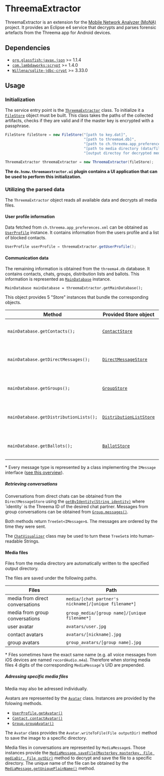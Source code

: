 # ThreemaExtractor

ThreemaExtractor is an extension for the [Mobile Network Analyzer (MoNA)](http://www.bioforscher.de/FoSIL/ippb9076rp8sityx/manager/pages/php/en/software/description/MoNA.php) project.
It provides an Eclipse e4 service that decrypts and parses forensic artefacts from the Threema app for Android devices.

## Dependencies

* [`org.glassfish:javax.json`](https://search.maven.org/artifact/org.glassfish/javax.json/1.1.4/bundle) >= 1.1.4
* [`com.lambdaworks:scrypt`](https://search.maven.org/artifact/com.lambdaworks/scrypt/1.4.0/jar) >= 1.4.0
* [`Willena/sqlite-jdbc-crypt`](https://github.com/Willena/sqlite-jdbc-crypt/releases/tag/3.37.2) >= 3.33.0

## Usage

### Initialization
The service entry point is the [`ThreemaExtractor`](https://eriktschierschke.github.io/Softwareprojekt-e4/javadoc/de/hsmw/threemaextractor/service/main/ThreemaExtractor.html) class.
To initialize it a [`FileStore`](https://eriktschierschke.github.io/Softwareprojekt-e4/javadoc/de/hsmw/threemaextractor/service/main/FileStore.html) object must be built. This class takes the paths of the collected artifacts, checks if they are valid and if the master key is encrypted with a passphrase.

```java
FileStore fileStore = new FileStore("[path to key.dat]",
                                    "[path to threema4.db]",
                                    "[path to ch.threema.app_preferences.xml]",
                                    "[path to media directory (data/files/)]",
                                    "[output directoy for decrypted media]");

ThreemaExtractor threemaExtractor = new ThreemaExtractor(fileStore);
```

**The `de.hsmw.threemaextractor.ui` plugin contains a UI application that can be used to perform this initialization.**

### Utilizing the parsed data

The `ThreemaExtractor` object reads all available data and decrypts all media files.

#### User profile information

Data fetched from `ch.threema.app_preferences.xml` can be obtained as [`UserProfile`](https://eriktschierschke.github.io/Softwareprojekt-e4/javadoc/de/hsmw/threemaextractor/service/file/UserProfile.html) instance. It contains information from the users profile and a list of blocked contacts.
```java
UserProfile userProfile = threemaExtractor.getUserProfile();
```
#### Communication data

The remaining information is obtained from the `threema4.db` database. It contains contacts, chats, groups, distribution lists and ballots.
This information is represented as [`MainDatabase`](https://eriktschierschke.github.io/Softwareprojekt-e4/javadoc/de/hsmw/threemaextractor/service/file/MainDatabase.html) instance.

```
MainDatabase mainDatabase = threemaExtractor.getMainDatabase();
```

This object provides 5 "Store" instances that bundle the corresponding objects.



| Method | Provided Store object | Content |
| -------- | -------- | -------- |
| `mainDatabase.getContacts();`     | [`ContactStore`](https://eriktschierschke.github.io/Softwareprojekt-e4/javadoc/de/hsmw/threemaextractor/service/data/contact/ContactStore.html)     | Threema contacts as [`Contact`](https://eriktschierschke.github.io/Softwareprojekt-e4/javadoc/de/hsmw/threemaextractor/service/data/contact/Contact.html) instances   |
| `mainDatabase.getDirectMessages();`     | [`DirectMessageStore`](https://eriktschierschke.github.io/Softwareprojekt-e4/javadoc/de/hsmw/threemaextractor/service/data/message/DirectMessageStore.html)     | Messages from direct conversations as [`IMessage`](https://eriktschierschke.github.io/Softwareprojekt-e4/javadoc/de/hsmw/threemaextractor/service/data/message/IMessage.html) instances*   |
| `mainDatabase.getGroups();`     | [`GroupStore`](https://eriktschierschke.github.io/Softwareprojekt-e4/javadoc/de/hsmw/threemaextractor/service/data/group/GroupStore.html)     | Groups the user is or was part of as  [`Group`](https://eriktschierschke.github.io/Softwareprojekt-e4/javadoc/de/hsmw/threemaextractor/service/data/group/Group.html) instances   |
| `mainDatabase.getDistributionLists();`     | [`DistributionListStore`](https://eriktschierschke.github.io/Softwareprojekt-e4/javadoc/de/hsmw/threemaextractor/service/data/distribution_list/DistributionListStore.html)     | Distribution lists that the user created as  [`DistributionList`](https://eriktschierschke.github.io/Softwareprojekt-e4/javadoc/de/hsmw/threemaextractor/service/data/distribution_list/DistributionList.html) instances   |
| `mainDatabase.getBallots();`     | [`BallotStore`](https://eriktschierschke.github.io/Softwareprojekt-e4/javadoc/de/hsmw/threemaextractor/service/data/ballot/BallotStore.html)     | Ballots from groups the user is part of as [`Ballot`](https://eriktschierschke.github.io/Softwareprojekt-e4/javadoc/de/hsmw/threemaextractor/service/data/ballot/Ballot.html) instances   |

\* Every message type is represented by a class implementing the `IMessage` interface ([see this overview](https://eriktschierschke.github.io/Softwareprojekt-e4/javadoc/de/hsmw/threemaextractor/service/data/message/package-summary.html)).

##### Retrieving conversations

Conversations from direct chats can be obtained from the `DirectMessageStore` using the [`getByIdentity(String identity)`](https://eriktschierschke.github.io/Softwareprojekt-e4/javadoc/de/hsmw/threemaextractor/service/data/message/DirectMessageStore.html#getByIdentity(java.lang.String)) where `ìdentity` is the Threema ID of the desired chat partner.
Messages from group conversations can be obtained from [`Group.messages()`](https://eriktschierschke.github.io/Softwareprojekt-e4/javadoc/de/hsmw/threemaextractor/service/data/group/Group.html#messages()).

Both methods return `TreeSet<IMessage>`s. The messages are ordered by the time they were sent.

The [`ChatVisualizer`](https://eriktschierschke.github.io/Softwareprojekt-e4/javadoc/de/hsmw/threemaextractor/service/main/ChatVisualizer.html) class may be used to turn these `TreeSet`s into human-readable Strings. 



#### Media files

Files from the media directory are automatically written to the specified output directory.

The files are saved under the following paths.

| Files                           | Path                                                 |
| ------------------------------- | ---------------------------------------------------- |
| media from direct conversations | `media/[chat partner's nickname]/[unique filename*]` |
| media from group conversations  | `group_media/[group name]/[unique filename*]`        |
| user avatar                     | `avatars/user.jpg`                                   |
| contact avatars                 | `avatars/[nickname].jpg`                             |
| group avatars                   | `group_avatars/[group name].jpg`                                                     |

\* Files sometimes have the exact same name (e.g. all voice messages from iOS devices are named `recordAudio.m4a`). Therefore when storing media files 4 digits of the corresponding `MediaMessage`'s UID are prepended.

##### Adressing specific media files

Media may also be adressed individually.

Avatars are represented by the [`Avatar`](https://eriktschierschke.github.io/Softwareprojekt-e4/javadoc/de/hsmw/threemaextractor/service/data/Avatar.html) class. Instances are provided by the folowing methods.

* [`UserProfile.getAvatar()`](https://eriktschierschke.github.io/Softwareprojekt-e4/javadoc/de/hsmw/threemaextractor/service/file/UserProfile.html#getUserAvatar())
* [`Contact.contactAvatar()`](https://eriktschierschke.github.io/Softwareprojekt-e4/javadoc/de/hsmw/threemaextractor/service/data/contact/Contact.html#contactAvatar())
* [`Group.groupAvatar()`](https://eriktschierschke.github.io/Softwareprojekt-e4/javadoc/de/hsmw/threemaextractor/service/data/group/Group.html#groupAvatar())

The `Avatar` class provides the `Avatar.writeToFile(File outputDir)` method to save the image to a specific directory.

Media files in conversations are represented by `MediaMessage`s. Those instances provide the [`MediaMessage.saveFile(Masterkey masterkey, File mediaDir, File outDir)`](https://eriktschierschke.github.io/Softwareprojekt-e4/javadoc/de/hsmw/threemaextractor/service/data/message/MediaMessage.html#saveFile(de.hsmw.threemaextractor.service.file.MasterKey,java.io.File,java.io.File)) method to decrypt and save the file to a specific directory.
The unique name of the file can be obtained by the [`MediaMessage.getUniquePlainName()`](https://eriktschierschke.github.io/Softwareprojekt-e4/javadoc/de/hsmw/threemaextractor/service/data/message/MediaMessage.html#getUniquePlainName()) method.